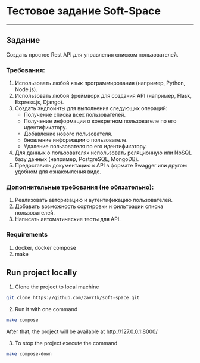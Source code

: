 # Тестовое задание Soft-Space
---
## Задание
Создать простое Rest API для управления списком пользователей.


### Требования:
1. Использовать любой язык программирования (например, Python, Node.js).
2. Использовать любой фреймворк для создания API (например, Flask, Express.js, Django).
3. Создать эндпоинты для выполнения следующих операций:
   - Получение списка всех пользователей.
   - Получение информации о конкретном пользователе по его идентификатору.
   - Добавление нового пользователя.
   - бновление информации о пользователе.
   - Удаление пользователя по его идентификатору.
4. Для данных о пользователях использовать реляционную или NoSQL базу данных (например, PostgreSQL, MongoDB).
5. Предоставить документацию к API в формате Swagger или другом удобном для ознакомления виде.


### Дополнительные требования (не обязательно):
1. Реализовать авторизацию и аутентификацию пользователей.
2. Добавить возможность сортировки и фильтрации списка пользователей.
3. Написать автоматические тесты для API.


### Requirements
1. docker, docker compose
2. make


## Run project locally
1. Clone the project to local machine 
```bash 
git clone https://github.com/zavr1k/soft-space.git
```
2. Run it with one command 
```bash
make compose
```
After that, the project will be available at http://127.0.0.1:8000/

3. To stop the project execute the command
```bash
make compose-down
```
